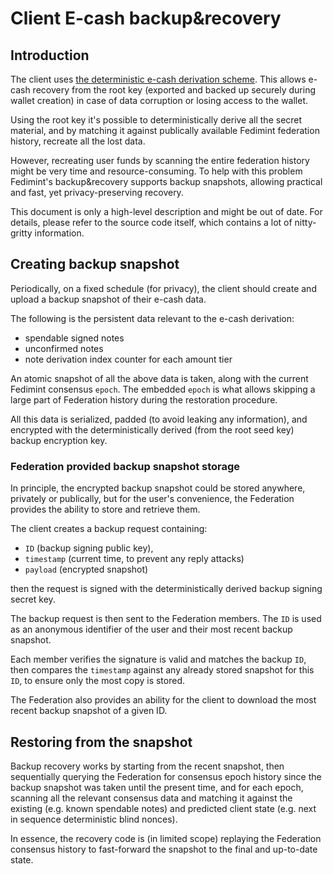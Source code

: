 # Client E-cash backup&recovery

## Introduction

The client uses [the deterministic e-cash derivation scheme](./recoverable_e-cash.md). This allows e-cash recovery from the root key (exported and backed up securely during wallet creation) in case of data corruption or losing access to the wallet.

Using the root key it's possible to deterministically derive all the secret material, and by matching it against publically available Fedimint federation history, recreate all the lost data.

However, recreating user funds by scanning the entire federation history might be very time and resource-consuming. To help with this problem Fedimint's backup&recovery supports backup snapshots, allowing practical and fast, yet privacy-preserving recovery.

This document is only a high-level description and might be out of date. For details, please refer to the source code itself, which contains a lot of nitty-gritty information.

## Creating backup snapshot

Periodically, on a fixed schedule (for privacy), the client should create and upload a backup snapshot of their e-cash data.

The following is the persistent data relevant to the e-cash derivation:

* spendable signed notes
* unconfirmed notes
* note derivation index counter for each amount tier

An atomic snapshot of all the above data is taken, along with the current Fedimint consensus `epoch`. The embedded `epoch` is what allows skipping a large part of Federation history during the restoration procedure.

All this data is serialized, padded (to avoid leaking any information), and encrypted with the deterministically derived (from the root seed key) backup encryption key.

### Federation provided backup snapshot storage

In principle, the encrypted backup snapshot could be stored anywhere, privately or publically, but for the user's convenience, the Federation provides the ability to store and retrieve them.

The client creates a backup request containing:

* `ID` (backup signing public key),
* `timestamp` (current time, to prevent any reply attacks)
* `payload` (encrypted snapshot)

then the request is signed with the deterministically derived backup signing secret key.

The backup request is then sent to the Federation members. The `ID` is used as an anonymous identifier of the user and their most recent backup snapshot.

Each member verifies the signature is valid and matches the backup `ID`, then compares the `timestamp` against any already stored snapshot for this `ID`, to ensure only the most copy is stored.

The Federation also provides an ability for the client to download the most recent backup snapshot of a given ID.

## Restoring from the snapshot

Backup recovery works by starting from the recent snapshot, then sequentially querying the Federation for consensus epoch history since the backup snapshot was taken until the present time, and for each epoch,  scanning all the relevant consensus data and matching it against the existing (e.g. known spendable notes) and predicted client state (e.g. next in sequence deterministic blind nonces).

In essence, the recovery code is (in limited scope) replaying the Federation consensus history to fast-forward the snapshot to the final and up-to-date state.

